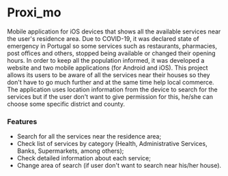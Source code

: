 # Proxi_mo

Mobile application for iOS devices that shows all the available services near the user's residence area. 
Due to COVID-19, it was declared state of emergency in Portugal so some services such as restaurants, pharmacies, post offices and others, stopped being available or changed their opening hours. In order to keep all the population informed, it was developed a website and two mobile applications (for Android and iOS). This project allows its users to be aware of all the services near their houses so they don't have to go much further and at the same time help local commerce.
The application uses location information from the device to search for the services but if the user don't want to give permission for this, he/she can choose some specific district and county.

### Features
- Search for all the services near the residence area;
- Check list of services by category (Health, Administrative Services, Banks, Supermarkets, among others);
- Check detailed information about each service;
- Change area of search (if user don't want to search near his/her house).
